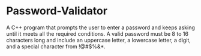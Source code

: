 # Password-Validator
A C++ program that prompts the user to enter a password and keeps asking until it meets all the required conditions. A valid password must be 8 to 16 characters long and include an uppercase letter, a lowercase letter, a digit, and a special character from !@#$%&amp;*.
